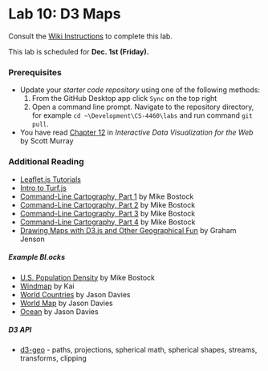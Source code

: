 # Lab 10: D3 Maps
Consult the [Wiki Instructions](https://github.gatech.edu/CS-4460/Labs/wiki/Lab-10%3A-D3-Maps) to complete this lab.

This lab is scheduled for **Dec. 1st (Friday).**

### Prerequisites
* Update your *starter code repository* using one of the following methods:
    1. From the GitHub Desktop app click `Sync` on the top right
    2. Open a command line prompt. Navigate to the repository directory, for example `cd ~\Development\CS-4460\labs` and run command `git pull`.
* You have read [Chapter 12](http://chimera.labs.oreilly.com/books/1230000000345/ch12.html) in *Interactive Data Visualization for the Web* by Scott Murray

### Additional Reading
* [Leaflet.js Tutorials](http://leafletjs.com/examples.html)
* [Intro to Turf.js](https://www.mapbox.com/help/intro-to-turf/)
* [Command-Line Cartography, Part 1](https://medium.com/@mbostock/command-line-cartography-part-1-897aa8f8ca2c) by Mike Bostock
* [Command-Line Cartography, Part 2](https://medium.com/@mbostock/command-line-cartography-part-2-c3a82c5c0f3) by Mike Bostock
* [Command-Line Cartography, Part 3](https://medium.com/@mbostock/command-line-cartography-part-3-1158e4c55a1e) by Mike Bostock
* [Command-Line Cartography, Part 4](https://medium.com/@mbostock/command-line-cartography-part-4-82d0d26df0cf) by Mike Bostock
* [Drawing Maps with D3.js and Other Geographical Fun](https://maori.geek.nz/drawing-maps-with-d3-js-and-other-geographical-fun-3a6eedeb8e3) by Graham Jenson

##### Example Bl.ocks
* [U.S. Population Density](https://bl.ocks.org/mbostock/2522624ada2c1f9e0fafb75cca09442b) by Mike Bostock
* [Windmap](http://bl.ocks.org/syntagmatic/fc62d1de6ada1e06b803) by Kai
* [World Countries](http://bl.ocks.org/jasondavies/4183701) by Jason Davies
* [World Map](http://bl.ocks.org/jasondavies/4188334) by Jason Davies
* [Ocean](http://bl.ocks.org/jasondavies/6722361) by Jason Davies


##### D3 API
* [d3-geo](https://github.com/d3/d3-geo) - paths, projections, spherical math, spherical shapes, streams, transforms, clipping

